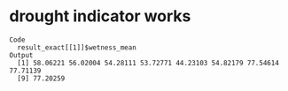 # drought indicator works

    Code
      result_exact[[1]]$wetness_mean
    Output
      [1] 58.06221 56.02004 54.28111 53.72771 44.23103 54.82179 77.54614 77.71139
      [9] 77.20259

